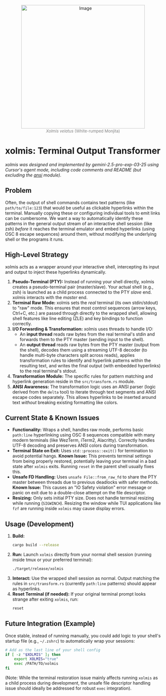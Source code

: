 <p align="center">
  <img src="https://cdn.download.ams.birds.cornell.edu/api/v1/asset/587510951/1200" alt="Image" width="400">
  <br>
  <span style="font-size: small; color: gray;"><i>Xolmis velatus</i> (White-rumped Monjita)</span>
</p>

# xolmis: Terminal Output Transformer

_xolmis was designed and implemented by gemini-2.5-pro-exp-03-25 using Cursor's agent mode, including code comments and
README (but excluding the [ansi](src/ansi) module)._


## Problem

Often, the output of shell commands contains text patterns (like `path/to/file:123`) that would be useful as clickable hyperlinks within the terminal. Manually copying these or configuring individual tools to emit links can be cumbersome. We want a way to automatically identify these patterns in the general output stream of an interactive shell session (like zsh) *before* it reaches the terminal emulator and embed hyperlinks (using OSC 8 escape sequences) around them, without modifying the underlying shell or the programs it runs.

## High-Level Strategy

xolmis acts as a wrapper around your interactive shell, intercepting its input and output to inject these hyperlinks dynamically.

1.  **Pseudo-Terminal (PTY):** Instead of running your shell directly, xolmis creates a pseudo-terminal pair (master/slave). Your actual shell (e.g., zsh) is launched as a child process connected to the PTY *slave* end. xolmis interacts with the *master* end.
2.  **Terminal Raw Mode:** xolmis sets the *real* terminal (its own stdin/stdout) to "raw" mode. This ensures that most control sequences (arrow keys, Ctrl+C, etc.) are passed through directly to the wrapped shell, allowing shell features like line editing (ZLE) and key bindings to function correctly.
3.  **I/O Forwarding & Transformation:** xolmis uses threads to handle I/O:
    *   An **input thread** reads raw bytes from the real terminal's stdin and forwards them to the PTY master (sending input to the shell).
    *   An **output thread** reads raw bytes from the PTY master (output from the shell), decodes them using a streaming UTF-8 decoder (to handle multi-byte characters split across reads), applies transformation rules to identify and hyperlink patterns within the resulting text, and writes the final output (with embedded hyperlinks) to the real terminal's stdout.
4.  **Transformation Module:** The specific rules for pattern matching and hyperlink generation reside in the `src/transform.rs` module.
5.  **ANSI Awareness:** The transformation logic uses an ANSI parser (logic derived from the `delta` tool) to iterate through text segments and ANSI escape codes separately. This allows hyperlinks to be inserted around text *without* breaking existing formatting like colors.

## Current State & Known Issues

*   **Functionality:** Wraps a shell, handles raw mode, performs basic `path:line` hyperlinking using OSC 8 sequences compatible with many modern terminals (like WezTerm, iTerm2, Alacritty). Correctly handles UTF-8 decoding and preserves ANSI colors during transformation.
*   **Terminal State on Exit:** Uses `std::process::exit()` for termination to avoid potential hangs. **Known Issue:** This prevents terminal settings from being properly restored, potentially leaving your terminal in a bad state after `xolmis` exits. Running `reset` in the parent shell usually fixes this.
*   **Unsafe FD Handling:** Uses `unsafe File::from_raw_fd` to share the PTY master between threads due to previous deadlocks with safer methods. **Known Issue:** This causes an "IO Safety violation" error message or panic on exit due to a double-close attempt on the file descriptor.
*   **Resizing:** Only sets initial PTY size. Does not handle terminal resizing while running (`SIGWINCH`). Resizing the window while TUI applications like `fzf` are running inside `xolmis` may cause display errors.

## Usage (Development)

1.  **Build:**
    ```bash
    cargo build --release
    ```
2.  **Run:** Launch `xolmis` directly from your normal shell session (running inside tmux or your preferred terminal):
    ```bash
    ./target/release/xolmis
    ```
3.  **Interact:** Use the wrapped shell session as normal. Output matching the rules in `src/transform.rs` (currently `path:line` patterns) should appear as hyperlinks.
4.  **Reset Terminal (if needed):** If your original terminal prompt looks strange after exiting `xolmis`, run:
    ```bash
    reset
    ```

## Future Integration (Example)

Once stable, instead of running manually, you could add logic to your shell's startup file (e.g., `~/.zshrc`) to automatically wrap your sessions:

```bash
# Add as the last line of your shell config
if [ -z "$XOLMIS" ]; then
    export XOLMIS="true"
    exec /PATH/TO/xolmis
fi
```
(Note: While the terminal restoration issue mainly affects running `xolmis` as a child process during development, the unsafe file descriptor handling issue should ideally be addressed for robust `exec` integration). 